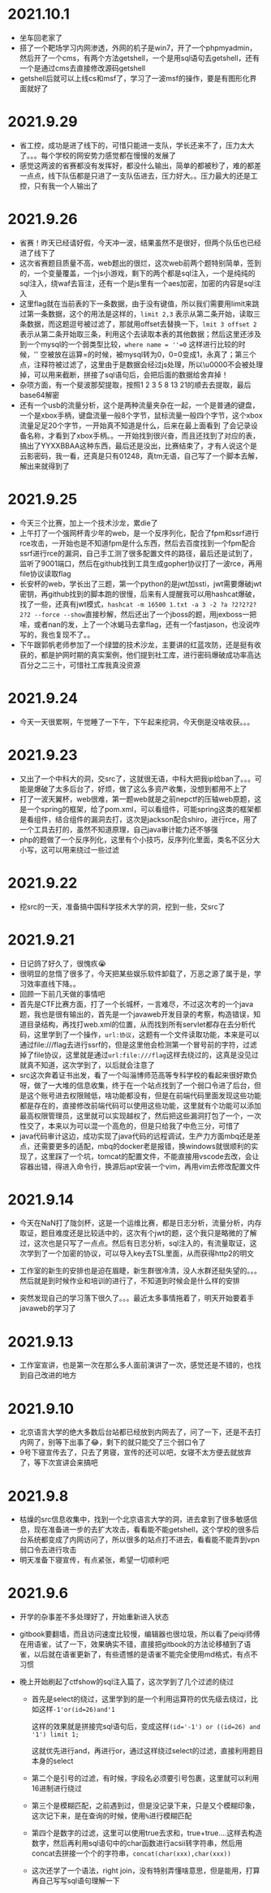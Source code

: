 

# 

# 2021.10.1

- 坐车回老家了
- 搭了一个靶场学习内网渗透，外网的机子是win7，开了一个phpmyadmin，然后开了一个cms，有两个方法getshell，一个是用sql语句去getshell，还有一个是通过cms去直接修改源码getshell
- getshell后就可以上线cs和msf了，学习了一波msf的操作，要是有图形化界面就好了



# 2021.9.29

- 省工控，成功是进了线下的，可惜只能进一支队，学长还来不了，压力太大了。。。每个学校的网安势力感觉都在慢慢的发展了
- 感觉这两波的省赛都没有发挥好，都没什么输出，简单的都被秒了，难的都差一点点，线下队伍都是只进了一支队伍进去，压力好大。。压力最大的还是工控，只有我一个人输出了



# 2021.9.26

- 省赛！昨天已经请好假，今天冲一波，结果虽然不是很好，但两个队伍也已经进了线下了
- 这次省赛题目质量不高，web题出的很烂，这次web前两个题特别简单，签到的，一个变量覆盖，一个js小游戏，剩下的两个都是sql注入，一个是纯纯的sql注入，绕waf去盲注，还有一个是js里有一个aes加密，加密的内容是sql注入
- 这里flag就在当前表的下一条数据，由于没有键值，所以我们需要用limit来跳过第一条数据，这个的用法是这样的，`limit 2,3` 表示从第二条开始，读取三条数据，而这题逗号被过滤了，那就用offset去替换一下，`lmit 3 offset 2` 表示从第二条开始取三条，利用这个去读取本表的其他数据；然后这里还涉及到一个mysql的一个弱类型比较，`where name = ''=0` 这样进行比较的时候，'' 空被放在运算=的时候，被mysql转为0，0=0变成1，永真了；第三个点，注释符被过滤了，这里由于是数据会经过js处理，所以\u0000不会被处理掉，可以用来截断，拼接了sql语句后，会把后面的数据给舍弃掉！
- 杂项方面，有一个斐波那契提取，按照1 2 3 5 8 13 21的顺去去提取，最后base64解密
- 还有一个usb的流量分析，这个是两种流量夹杂在一起，一个是普通的键盘，一个是xbox手柄，键盘流量一般8个字节，鼠标流量一般四个字节，这个xbox流量足足20个字节，一开始真不知道是什么，后来在最上面看到 了会记录设备名称，才看到了xbox手柄。。一开始找到很兴奋，而且还找到了对应的表，搞出了YYXXBBAA这种东西，最后还是没出，比赛结束了，才有人说这个是云影密码，我一看，还真是只有01248，真tm无语，自己写了一个脚本去解，解出来就得到了

# 2021.9.25

- 今天三个比赛，加上一个技术沙龙，累die了
- 上午打了一个强网杯青少年的web，是一个反序列化，配合了fpm和ssrf进行rce攻击，一开始也是不知道fpm是什么东西，然后去百度找到一个fpm配合ssrf进行rce的漏洞，自己手工测了很多配置文件的路径，最后还是试到了，监听了9001端口，然后在github找到工具生成gopher协议打了一波rce，再用file协议读取flag
- 长安杯的web，学长出了三题，第一个python的是jwt加ssti，jwt需要爆破jwt密钥，再github找到的脚本跑的很慢，后来有人提醒我可以用hashcat爆破，找了一些，还真有jwt模式，`hashcat -m 16500 1.txt -a 3 -2 ?a ?2?2?2?2?2 --force --show`直接秒解，然后还出了一个jboss的题，用jexboss一把嗦，或者nan的发，上了一个冰蝎马去拿flag，还有一个fastjason，也没说咋写的，我也复现不了。。
- 下午跟郭帆老师参加了一个绿盟的技术沙龙，主要讲的红蓝攻防，还是挺有收获的，都是护网时期的真实案例，他们提到社工库，进行密码爆破成功率高达百分之二三十，可惜社工库我真没资源

# 2021.9.24

- 今天一天很累啊，午觉睡了一下午，下午起来挖洞，今天倒是没啥收获。。。

# 2021.9.23

- 又出了一个中科大的洞，交src了，这就很无语，中科大把我ip给ban了。。。可能是爆破了太多后台了，好烦，做了这么多资产收集，没想到都用不上了
- 打了一波天翼杯，web很难，第一题web就是之前nepctf的压轴web原题，这是一个spring的框架，给了pom.xml，可以看组件，可能spring这类的框架都是看组件，结合组件的漏洞去打，这次是jackson配合shiro，进行rce，用了一个工具去打的，虽然不知道原理，自己java审计能力还不够强
- php的题做了一个反序列化，这里有个小技巧，反序列化里面，类名不区分大小写，这可以用来绕过一些过滤

# 2021.9.22

- 挖src的一天，准备搞中国科学技术大学的洞，挖到一些，交src了

# 2021.9.21

- 日记鸽了好久了，很愧疚😭
- 很明显的怠惰了很多了，今天把某些娱乐软件卸载了，万恶之源了属于是，学习效率直线下降。。
- 回顾一下前几天做的事情吧
- 首先是CTF比赛方面，打了一个长城杯，一言难尽，不过这次考的一个java题，我也是很有输出的，首先是一个javaweb开发目录的考察，构造错误，知道目录结构，再找打web.xml的位置，从而找到所有servlet都存在去分析代码，这里学到了一个操作，`url:协议`，这题有一个文件读取功能，本来是可以通过file:///flag去进行ssrf的，但是这里他会检测第一个冒号前的字符，过滤掉了file协议，这里就是通过`url:file:///flag`这样去绕过的，这真是没见过就真不知道，这次学到了，以后就会注意了
- src这次奔着证书出发，看了一个叫淄博师范高等专科学校的看起来很好欺负呀，做了一大堆的信息收集，终于在一个站点找到了一个弱口令进了后台，但是这个账号进去权限贼低，啥功能都没有，但是在前端代码里面发现这些功能都是存在的，直接修改前端代码可以使用这些功能，这里就有个功能可以添加最高权限管理员，这里就可以实现越权了，然后把这些漏洞打包了一个，一次性交了，本来以为可以混一个高危的，但是只给我了中危三分，可惜了
- java代码审计这边，成功实现了java代码的远程调试，生产力方面mbq还是差点，还需要更多的适配，mbq的docker老是报错，换windows就很顺利的实现了，这里踩了一个坑，tomcat的配置文件，不能直接用vscode去改，会让容器出错，得进入命令行，换源后apt安装一个vim，再用vim去修改配置文件

# 2021.9.14

- 今天在NaN打了陇剑杯，这是一个运维比赛，都是日志分析，流量分析，内存取证，题目难度还是比较适中的，这次有个jwt的题，这个我只是略微的了解过，这次也是只写了一点点。然后有日志分析，sql注入的，有流量取证，这次学到了一个加密的协议，可以导入key去TSL里面，从而获得http2的明文
- 工作室的新生的安排也是迫在眉睫，新生群很冷清，没人水群还挺失望的。。。然后就是到时候作业和培训的进行了，不知道到时候会是什么样的安排

- 突然发现自己的学习落下很久了。。。最近太多事情拖着了，明天开始要着手javaweb的学习了

# 2021.9.13

- 工作室宣讲，也是第一次在那么多人面前演讲了一次，感觉还是不错的，也找到自己改进的地方

# 2021.9.10

- 北京语言大学的绝大多数后台站都已经放到内网去了，问了一下，还是不去打内网了，别等下出事了😂，剩下的就只能交了三个弱口令了
- 9号下寝宣传去了，只去了男寝，宣传的还可以吧，女寝不太方便去就放弃了，等下次宣讲会来搞吧

# 2021.9.8

- 枯燥的src信息收集中，找到一个北京语言大学的洞，进去拿到了很多敏感信息，现在准备进一步的去扩大攻击，看看能不能getshell，这个学校的很多后台系统都变成了内网访问了，所以很多的站点打不进去，看看能不能弄到vpn弱口令去进行攻击
- 明天准备下寝宣传，有点紧张，希望一切顺利吧

# 2021.9.6

- 开学的杂事差不多处理好了，开始重新进入状态

- gitbook要翻墙，而且访问速度比较慢，编辑器也很垃圾，所以看了peiqi师傅在用语雀，试了一下，效果确实不错，直接把gitbook的方法论移植到了语雀，以后就在语雀更新了，有些遗憾的是语雀不能完全使用md格式，有点不习惯

- 晚上开始刷起了ctfshow的sql注入篇了，这次学到了几个过滤的绕过

  - 首先是select的绕过，这里学到的是一个利用运算符的优先级去绕过，比如这样`-1'or(id=26)and'1`

    这样的效果就是拼接完sql语句后，变成这样`(id='-1') or ((id=26) and '1') limit 1;`

    这就优先进行and，再进行or，通过这样绕过select的过滤，直接利用题目本身的select

  - 第二个是引号的过滤，有时候，字段名必须要引号包裹，这里就可以利用16进制进行绕过

  - 第三个是模糊匹配，之前遇到过，但是没记录下来，只是又个模糊印象，这次记下来，是在查询的时候，使用`%`进行模糊匹配

  - 第四个是数字的过滤，这里可以使用true去求和，true+true....这样去构造数字，然后再利用sql语句中的char函数进行acsii转字符串，然后用concat去拼接一个个的字符串，`concat(char(xxx),char(xxx))`

  - 这次还学了一个语法，right join，没有特别弄懂啥意思，但是能用，打算再自己写写sql语句理解一下
